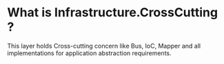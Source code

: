 
# What is Infrastructure.CrossCutting ?

This layer holds Cross-cutting concern like Bus, IoC, Mapper and all implementations for application abstraction requirements.
